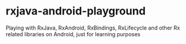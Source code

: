 # rxjava-android-playground
Playing with RxJava, RxAndroid, RxBindings, RxLifecycle and other Rx related libraries on Android, just for learning purposes
